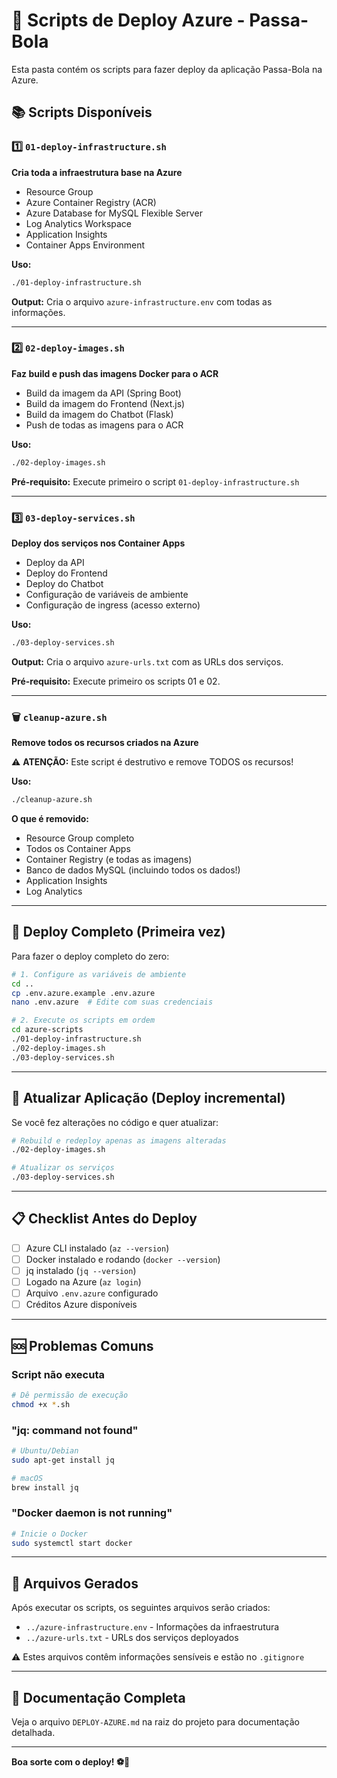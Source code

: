 # 📜 Scripts de Deploy Azure - Passa-Bola

Esta pasta contém os scripts para fazer deploy da aplicação Passa-Bola na Azure.

## 📚 Scripts Disponíveis

### 1️⃣ `01-deploy-infrastructure.sh`

**Cria toda a infraestrutura base na Azure**

- Resource Group
- Azure Container Registry (ACR)
- Azure Database for MySQL Flexible Server
- Log Analytics Workspace
- Application Insights
- Container Apps Environment

**Uso:**

```bash
./01-deploy-infrastructure.sh
```

**Output:** Cria o arquivo `azure-infrastructure.env` com todas as informações.

---

### 2️⃣ `02-deploy-images.sh`

**Faz build e push das imagens Docker para o ACR**

- Build da imagem da API (Spring Boot)
- Build da imagem do Frontend (Next.js)
- Build da imagem do Chatbot (Flask)
- Push de todas as imagens para o ACR

**Uso:**

```bash
./02-deploy-images.sh
```

**Pré-requisito:** Execute primeiro o script `01-deploy-infrastructure.sh`

---

### 3️⃣ `03-deploy-services.sh`

**Deploy dos serviços nos Container Apps**

- Deploy da API
- Deploy do Frontend
- Deploy do Chatbot
- Configuração de variáveis de ambiente
- Configuração de ingress (acesso externo)

**Uso:**

```bash
./03-deploy-services.sh
```

**Output:** Cria o arquivo `azure-urls.txt` com as URLs dos serviços.

**Pré-requisito:** Execute primeiro os scripts 01 e 02.

---

### 🗑️ `cleanup-azure.sh`

**Remove todos os recursos criados na Azure**

⚠️ **ATENÇÃO:** Este script é destrutivo e remove TODOS os recursos!

**Uso:**

```bash
./cleanup-azure.sh
```

**O que é removido:**

- Resource Group completo
- Todos os Container Apps
- Container Registry (e todas as imagens)
- Banco de dados MySQL (incluindo todos os dados!)
- Application Insights
- Log Analytics

---

## 🚀 Deploy Completo (Primeira vez)

Para fazer o deploy completo do zero:

```bash
# 1. Configure as variáveis de ambiente
cd ..
cp .env.azure.example .env.azure
nano .env.azure  # Edite com suas credenciais

# 2. Execute os scripts em ordem
cd azure-scripts
./01-deploy-infrastructure.sh
./02-deploy-images.sh
./03-deploy-services.sh
```

---

## 🔄 Atualizar Aplicação (Deploy incremental)

Se você fez alterações no código e quer atualizar:

```bash
# Rebuild e redeploy apenas as imagens alteradas
./02-deploy-images.sh

# Atualizar os serviços
./03-deploy-services.sh
```

---

## 📋 Checklist Antes do Deploy

- [ ] Azure CLI instalado (`az --version`)
- [ ] Docker instalado e rodando (`docker --version`)
- [ ] jq instalado (`jq --version`)
- [ ] Logado na Azure (`az login`)
- [ ] Arquivo `.env.azure` configurado
- [ ] Créditos Azure disponíveis

---

## 🆘 Problemas Comuns

### Script não executa

```bash
# Dê permissão de execução
chmod +x *.sh
```

### "jq: command not found"

```bash
# Ubuntu/Debian
sudo apt-get install jq

# macOS
brew install jq
```

### "Docker daemon is not running"

```bash
# Inicie o Docker
sudo systemctl start docker
```

---

## 📁 Arquivos Gerados

Após executar os scripts, os seguintes arquivos serão criados:

- `../azure-infrastructure.env` - Informações da infraestrutura
- `../azure-urls.txt` - URLs dos serviços deployados

⚠️ Estes arquivos contêm informações sensíveis e estão no `.gitignore`

---

## 📖 Documentação Completa

Veja o arquivo `DEPLOY-AZURE.md` na raiz do projeto para documentação detalhada.

---

**Boa sorte com o deploy! ⚽🚀**
